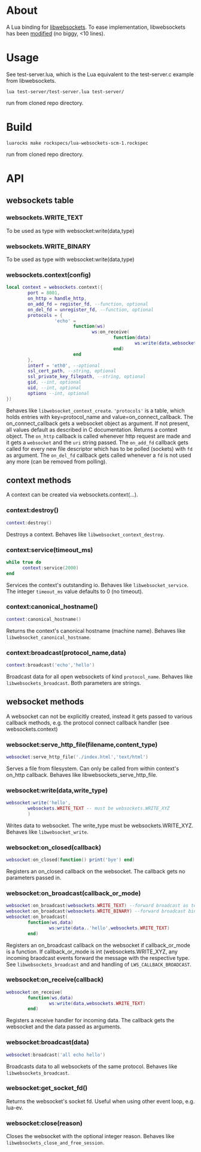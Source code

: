 # About

A Lua binding for [libwebsockets](http://git.warmcat.com/cgi-bin/cgit/libwebsockets). To ease implementation, libwebsockets has been [modified](https://github.com/lipp/libwebsockets-exp) (no biggy, <10 lines). 

# Usage

See test-server.lua, which is the Lua equivalent to the test-server.c example from libwebsockets.

```shell
lua test-server/test-server.lua test-server/ 
```
run from cloned repo directory.

# Build

```shell 
luarocks make rockspecs/lua-websockets-scm-1.rockspec 
```
run from cloned repo directory.

# API

## websockets table

### websockets.WRITE_TEXT

To be used as type with websocket:write(data,type)

### websockets.WRITE_BINARY

To be used as type with websocket:write(data,type)

### websockets.context(config)

```lua
local context = websockets.context({
        port = 8001,
        on_http = handle_http,
        on_add_fd = register_fd, --function, optional
        on_del_fd = unregister_fd, --function, optional
        protocols = {
                  'echo' = 
                         function(ws)
                                ws:on_receive(
                                        function(data)
                                                ws:write(data,websockets.WRITE_TEXT)
                                        end) 
                         end
        },
        interf = 'eth0', --optional
        ssl_cert_path, --string, optional
        ssl_private_key_filepath, --string, optional
        gid, --int, optional
        uid, --int, optional
        options --int, optional
})
```
Behaves like `libwebsocket_context_create`. `'protocols'` is a table, which
holds entries with key=protocol_name and
value=on_connect_callback. The on_connect_callback gets a websocket
object as argument.
If not present, all values default as described in C documentation.
Returns a context object.
The `on_http` callback is called whenever http request are made and it
gets a `websocket` and the `uri` string passed.
The `on_add_fd` callback gets called for every new file descriptor which has
to be polled (sockets) with `fd` as argument.
The `on_del_fd` callback gets called whenever a `fd` is not
used any more (can be removed from polling).

## context methods

A context can be created via websockets.context(...).

### context:destroy()

```lua
context:destroy()
```
Destroys a context. Behaves like `libwebsocket_context_destroy`.

### context:service(timeout_ms)

```lua
while true do
      context:service(2000)
end
```
Services the context's outstanding io. Behaves like
`libwebsocket_service`. The integer `timeout_ms` value defaults to 0 (no timeout).

### context:canonical_hostname()
```lua
context:canonical_hostname()
```
Returns the context's canonical hostname (machine name). Behaves like
`libwebsocket_canonical_hostname`.

### context:broadcast(protocol_name,data)

```lua
context:broadcast('echo','hello')
```
Broadcast data for all open websockets of kind `protocol_name`. Behaves
like `libwebsockets_broadcast`. Both parameters are strings. 

## websocket methods

A websocket can not be explicitly created, instead it gets passed to
various callback methods, e.g. the protocol connect callback handler
(see websockets.context)

### websocket:serve_http_file(filename,content_type)

```lua
websocket:serve_http_file('./index.html','text/html')
```

Serves a file from filesystem. Can only be called from within
context's on_http callback. Behaves like
libwebsockets_serve_http_file.

### websocket:write(data,write_type)

```lua
websocket:write('hello',
        websockets.WRITE_TEXT -- must be websockets.WRITE_XYZ
        )
```

Writes data to websocket. The write_type must be
websockets.WRITE_XYZ. Behaves like `libwebsocket_write`.

### websocket:on_closed(callback)

```lua
websocket:on_closed(function() print('bye') end)
```

Registers an on_closed callback on the websocket. The callback gets no
parameters passed in.

### websocket:on_broadcast(callback_or_mode)

```lua  
websocket:on_broadcast(websockets.WRITE_TEXT) --forward broadcast as text
websocket:on_broadcast(websockets.WRITE_BINARY) --forward broadcast binary
websocket:on_broadcast(
        function(ws,data)
                ws:write(data..'hello',websockets.WRITE_TEXT)
        end)
```

Registers an on_broadcast callback on the websocket if
callback_or_mode is a function. If callback_or_mode is int
(websockets.WRITE_XYZ, any incoming braodcast events forward the message with the respective type. See
`libwebsockets_broadcast` and and handling of `LWS_CALLBACK_BROADCAST`.

### websocket:on_receive(callback)

```lua
websocket:on_receive(
        function(ws,data)
                ws:write(data,websockets.WRITE_TEXT)
        end)
```

Registers a receive handler for incoming data. The callback gets the
websocket and the data passed as arguments.

### websocket:broadcast(data)

```lua
websocket:broadcast('all echo hello')
```

Broadcasts data to all websockets of the same protocol. Behaves like `libwebsockets_broadcast`.

### websocket:get_socket_fd()

Returns the websocket's socket fd. Useful when using other event loop,
e.g. lua-ev.

### websocket:close(reason)

Closes the websocket with the optional integer reason. Behaves like `libwebsockets_close_and_free_session`.
